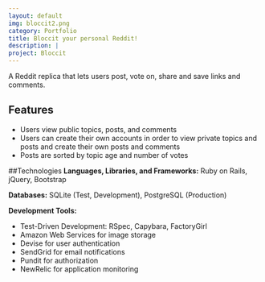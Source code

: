 ```yaml
---
layout: default
img: bloccit2.png
category: Portfolio
title: Bloccit your personal Reddit!
description: |
project: Bloccit
---
```


A Reddit replica that lets users post, vote on, share and save links and comments.

## Features
* Users view public topics, posts, and comments
* Users can create their own accounts in order to view private topics and posts and create their own posts and comments
* Posts are sorted by topic age and number of votes

##Technologies
**Languages, Libraries, and Frameworks:** Ruby on Rails, jQuery, Bootstrap

**Databases:** SQLite (Test, Development), PostgreSQL (Production)

**Development Tools:** 

* Test-Driven Development: RSpec, Capybara, FactoryGirl
* Amazon Web Services for image storage
* Devise for user authentication
* SendGrid for email notifications
* Pundit for authorization
* NewRelic for application monitoring 
